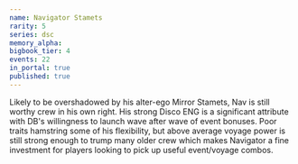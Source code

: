 ```yaml
---
name: Navigator Stamets
rarity: 5
series: dsc
memory_alpha:
bigbook_tier: 4
events: 22
in_portal: true
published: true
---
```


Likely to be overshadowed by his alter-ego Mirror Stamets, Nav is still worthy crew in his own right. His strong Disco ENG is a significant attribute with DB's willingness to launch wave after wave of event bonuses. Poor traits hamstring some of his flexibility, but above average voyage power is still strong enough to trump many older crew which makes Navigator a fine investment for players looking to pick up useful event/voyage combos.
